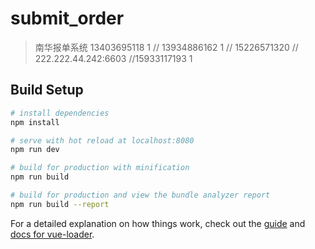 # submit_order

> 南华报单系统 13403695118 1  //  13934886162 1  //  15226571320 // 222.222.44.242:6603 //15933117193 1 

## Build Setup

``` bash
# install dependencies
npm install

# serve with hot reload at localhost:8080
npm run dev

# build for production with minification
npm run build

# build for production and view the bundle analyzer report
npm run build --report
```

For a detailed explanation on how things work, check out the [guide](http://vuejs-templates.github.io/webpack/) and [docs for vue-loader](http://vuejs.github.io/vue-loader).
